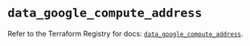 # `data_google_compute_address`

Refer to the Terraform Registry for docs: [`data_google_compute_address`](https://registry.terraform.io/providers/hashicorp/google/6.13.0/docs/data-sources/compute_address).

